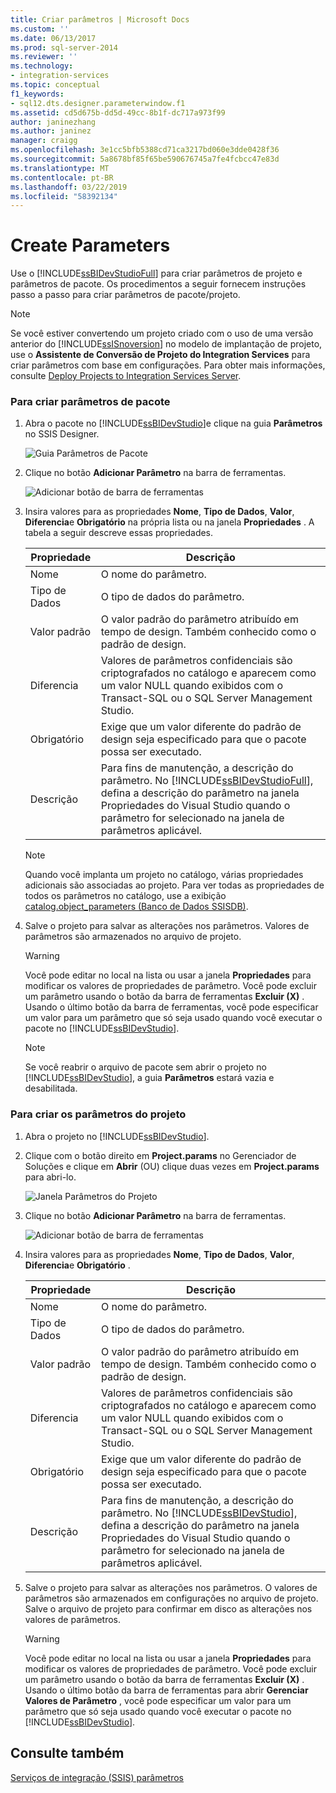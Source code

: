 ```yaml
---
title: Criar parâmetros | Microsoft Docs
ms.custom: ''
ms.date: 06/13/2017
ms.prod: sql-server-2014
ms.reviewer: ''
ms.technology:
- integration-services
ms.topic: conceptual
f1_keywords:
- sql12.dts.designer.parameterwindow.f1
ms.assetid: cd5d675b-dd5d-49cc-8b1f-dc717a973f99
author: janinezhang
ms.author: janinez
manager: craigg
ms.openlocfilehash: 3e1cc5bfb5388cd71ca3217bd060e3dde0428f36
ms.sourcegitcommit: 5a8678bf85f65be590676745a7fe4fcbcc47e83d
ms.translationtype: MT
ms.contentlocale: pt-BR
ms.lasthandoff: 03/22/2019
ms.locfileid: "58392134"
---
```

# <a name="create-parameters"></a>Create Parameters
  Use o [!INCLUDE[ssBIDevStudioFull](../includes/ssbidevstudiofull-md.md)] para criar parâmetros de projeto e parâmetros de pacote. Os procedimentos a seguir fornecem instruções passo a passo para criar parâmetros de pacote/projeto.  
  
> [!NOTE]  
>  Se você estiver convertendo um projeto criado com o uso de uma versão anterior do [!INCLUDE[ssISnoversion](../includes/ssisnoversion-md.md)] no modelo de implantação de projeto, use o **Assistente de Conversão de Projeto do Integration Services** para criar parâmetros com base em configurações. Para obter mais informações, consulte [Deploy Projects to Integration Services Server](../../2014/integration-services/deploy-projects-to-integration-services-server.md).  
  
### <a name="to-create-package-parameters"></a>Para criar parâmetros de pacote  
  
1.  Abra o pacote no [!INCLUDE[ssBIDevStudio](../includes/ssbidevstudio-md.md)]e clique na guia **Parâmetros** no SSIS Designer.  
  
     ![Guia Parâmetros de Pacote](media/denali-package-parameters.gif "Guia Parâmetros de Pacote")  
  
2.  Clique no botão **Adicionar Parâmetro** na barra de ferramentas.  
  
     ![Adicionar botão de barra de ferramentas](media/denali-parameter-add.gif "Adicionar botão de barra de ferramentas")  
  
3.  Insira valores para as propriedades **Nome**, **Tipo de Dados**, **Valor**, **Diferencia**e **Obrigatório** na própria lista ou na janela **Propriedades** . A tabela a seguir descreve essas propriedades.  
  
    |Propriedade|Descrição|  
    |--------------|-----------------|  
    |Nome|O nome do parâmetro.|  
    |Tipo de Dados|O tipo de dados do parâmetro.|  
    |Valor padrão|O valor padrão do parâmetro atribuído em tempo de design. Também conhecido como o padrão de design.|  
    |Diferencia|Valores de parâmetros confidenciais são criptografados no catálogo e aparecem como um valor NULL quando exibidos com o Transact-SQL ou o SQL Server Management Studio.|  
    |Obrigatório|Exige que um valor diferente do padrão de design seja especificado para que o pacote possa ser executado.|  
    |Descrição|Para fins de manutenção, a descrição do parâmetro. No [!INCLUDE[ssBIDevStudioFull](../includes/ssbidevstudiofull-md.md)], defina a descrição do parâmetro na janela Propriedades do Visual Studio quando o parâmetro for selecionado na janela de parâmetros aplicável.|  
  
    > [!NOTE]  
    >  Quando você implanta um projeto no catálogo, várias propriedades adicionais são associadas ao projeto. Para ver todas as propriedades de todos os parâmetros no catálogo, use a exibição [catalog.object_parameters &#40;Banco de Dados SSISDB&#41;](/sql/integration-services/system-views/catalog-object-parameters-ssisdb-database).  
  
4.  Salve o projeto para salvar as alterações nos parâmetros. Valores de parâmetros são armazenados no arquivo de projeto.  
  
    > [!WARNING]  
    >  Você pode editar no local na lista ou usar a janela **Propriedades** para modificar os valores de propriedades de parâmetro. Você pode excluir um parâmetro usando o botão da barra de ferramentas **Excluir (X)** . Usando o último botão da barra de ferramentas, você pode especificar um valor para um parâmetro que só seja usado quando você executar o pacote no [!INCLUDE[ssBIDevStudio](../includes/ssbidevstudio-md.md)].  
  
    > [!NOTE]  
    >  Se você reabrir o arquivo de pacote sem abrir o projeto no [!INCLUDE[ssBIDevStudio](../includes/ssbidevstudio-md.md)], a guia **Parâmetros** estará vazia e desabilitada.  
  
### <a name="to-create-project-parameters"></a>Para criar os parâmetros do projeto  
  
1.  Abra o projeto no [!INCLUDE[ssBIDevStudio](../includes/ssbidevstudio-md.md)].  
  
2.  Clique com o botão direito em **Project.params** no Gerenciador de Soluções e clique em **Abrir** (OU) clique duas vezes em **Project.params** para abri-lo.  
  
     ![Janela Parâmetros do Projeto](media/denali-project-parameters.gif "Janela Parâmetros do Projeto")  
  
3.  Clique no botão **Adicionar Parâmetro** na barra de ferramentas.  
  
     ![Adicionar botão de barra de ferramentas](media/denali-parameter-add.gif "Adicionar botão de barra de ferramentas")  
  
4.  Insira valores para as propriedades **Nome**, **Tipo de Dados**, **Valor**, **Diferencia**e **Obrigatório** .  
  
    |Propriedade|Descrição|  
    |--------------|-----------------|  
    |Nome|O nome do parâmetro.|  
    |Tipo de Dados|O tipo de dados do parâmetro.|  
    |Valor padrão|O valor padrão do parâmetro atribuído em tempo de design. Também conhecido como o padrão de design.|  
    |Diferencia|Valores de parâmetros confidenciais são criptografados no catálogo e aparecem como um valor NULL quando exibidos com o Transact-SQL ou o SQL Server Management Studio.|  
    |Obrigatório|Exige que um valor diferente do padrão de design seja especificado para que o pacote possa ser executado.|  
    |Descrição|Para fins de manutenção, a descrição do parâmetro. No [!INCLUDE[ssBIDevStudio](../includes/ssbidevstudio-md.md)], defina a descrição do parâmetro na janela Propriedades do Visual Studio quando o parâmetro for selecionado na janela de parâmetros aplicável.|  
  
5.  Salve o projeto para salvar as alterações nos parâmetros. O valores de parâmetros são armazenados em configurações no arquivo de projeto. Salve o arquivo de projeto para confirmar em disco as alterações nos valores de parâmetros.  
  
    > [!WARNING]  
    >  Você pode editar no local na lista ou usar a janela **Propriedades** para modificar os valores de propriedades de parâmetro. Você pode excluir um parâmetro usando o botão da barra de ferramentas **Excluir (X)** . Usando o último botão da barra de ferramentas para abrir **Gerenciar Valores de Parâmetro** , você pode especificar um valor para um parâmetro que só seja usado quando você executar o pacote no [!INCLUDE[ssBIDevStudio](../includes/ssbidevstudio-md.md)].  
  
## <a name="see-also"></a>Consulte também  
 [Serviços de integração &#40;SSIS&#41; parâmetros](integration-services-ssis-package-and-project-parameters.md)  
  
  
